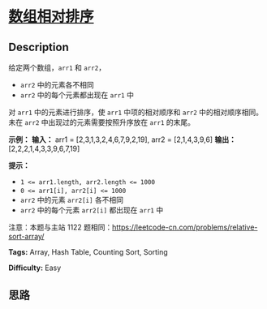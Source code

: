 # [数组相对排序][title]

## Description

给定两个数组，`arr1` 和 `arr2`，

  * `arr2` 中的元素各不相同
  * `arr2` 中的每个元素都出现在 `arr1` 中

对 `arr1` 中的元素进行排序，使 `arr1` 中项的相对顺序和 `arr2` 中的相对顺序相同。未在 `arr2` 中出现过的元素需要按照升序放在
`arr1` 的末尾。



**示例：**
            **输入：** arr1 = [2,3,1,3,2,4,6,7,9,2,19], arr2 = [2,1,4,3,9,6]    **输出：** [2,2,2,1,4,3,3,9,6,7,19]    



**提示：**

  * `1 <= arr1.length, arr2.length <= 1000`
  * `0 <= arr1[i], arr2[i] <= 1000`
  * `arr2` 中的元素 `arr2[i]` 各不相同
  * `arr2` 中的每个元素 `arr2[i]` 都出现在 `arr1` 中



注意：本题与主站 1122 题相同：<https://leetcode-cn.com/problems/relative-sort-array/>


**Tags:** Array, Hash Table, Counting Sort, Sorting

**Difficulty:** Easy

## 思路

[title]: https://leetcode-cn.com/problems/0H97ZC
